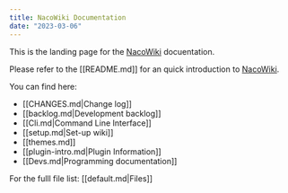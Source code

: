```yaml
---
title: NacoWiki Documentation
date: "2023-03-06"
---
```

This is the landing page for the [NacoWiki][nw] docuentation.

Please refer to the [[README.md]] for an quick introduction to [NacoWiki][nw].

You can find here:

- [[CHANGES.md|Change log]]
- [[backlog.md|Development backlog]]
- [[Cli.md|Command Line Interface]]
- [[setup.md|Set-up wiki]]
- [[themes.md]]
- [[plugin-intro.md|Plugin Information]]
- [[Devs.md|Programming documentation]]

For the fulll file list: [[default.md|Files]]

[nw]: https://github.com/iliu-net/NacoWiki/
